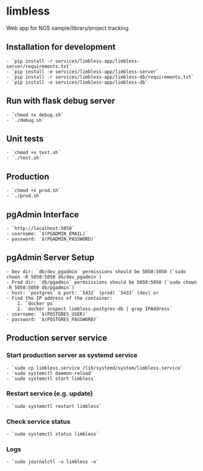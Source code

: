 # limbless
Web app for NGS sample/library/project tracking

## Installation for development
    - `pip install -r services/limbless-app/limbless-server/requirements.txt`
    - `pip install -e services/limbless-app/limbless-server`
    - `pip install -r services/limbless-app/limbless-db/requirements.txt`
    - `pip install -e services/limbless-app/limbless-db`

## Run with flask debug server
    - `chmod +x debug.sh`
    - `./debug.sh`
## Unit tests
    - `chmod +x test.sh`
    - `./test.sh`
## Production
    - `chmod +x prod.sh`
    - `./prod.sh`

## pgAdmin Interface
    - `http://localhost:5050`
    - username: `$(PGADMIN_EMAIL)`
    - password: `$(PGADMIN_PASSWORD)`

## pgAdmin Server Setup
    - Dev dir: `db/dev_pgadmin` permissions should be 5050:5050 (`sudo chown -R 5050:5050 db/dev_pgadmin`)
    - Prod dir: `db/pgadmin` permsissions should be 5050:5050 (`sudo chown -R 5050:5050 db/pgadmin`)
    - host: `postgres` & port: `5432` (prod) `5433` (dev) or
    - Find the IP address of the container:
        1. `docker ps`
        2. `docker inspect limbless-postgres-db | grep IPAddress`
    - username: `$(POSTGRES_USER)`
    - password: `$(POSTGRES_PASSWORD)`

## Production server service

### Start production server as systemd service
    - `sudo cp limbless.service /lib/systemd/system/limbless.service`
    - `sudo systemctl daemon-reload`
    - `sudo systemctl start limbless`

### Restart service (e.g. update)
    - `sudo systemctl restart limbless`

### Check service status
    - `sudo systemctl status limbless`

### Logs
    - `sudo journalctl -u limbless -e`
